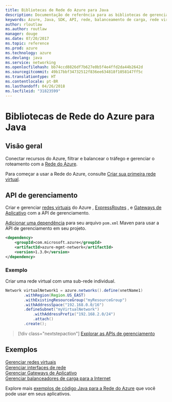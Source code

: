 ```yaml
---
title: Bibliotecas de Rede do Azure para Java
description: Documentação de referência para as bibliotecas de gerenciamento de Rede do Azure de Java
keywords: Azure, Java, SDK, API, rede, balanceamento de carga, rede virtual, sub-rede
author: rloutlaw
ms.author: routlaw
manager: douge
ms.date: 07/20/2017
ms.topic: reference
ms.prod: azure
ms.technology: azure
ms.devlang: java
ms.service: networking
ms.openlocfilehash: bb74ccd8826df7b627e0b5f4e4ffd2da44b2642d
ms.sourcegitcommit: 49b17bbf34732512f836ee634818f1058147ff5c
ms.translationtype: HT
ms.contentlocale: pt-BR
ms.lasthandoff: 04/26/2018
ms.locfileid: "31823599"
---
```

# <a name="azure-network-libraries-for-java"></a>Bibliotecas de Rede do Azure para Java

## <a name="overview"></a>Visão geral

Conectar recursos do Azure, filtrar e balancear o tráfego e gerenciar o roteamento com a [Rede do Azure](/azure/networking/networking-overview).

Para começar a usar a Rede do Azure, consulte [Criar sua primeira rede virtual](/azure/virtual-network/virtual-network-get-started-vnet-subnet).

## <a name="management-api"></a>API de gerenciamento

Criar e gerenciar [redes virtuais](/azure/virtual-network/virtual-networks-overview) do Azure , [ExpressRoutes](/azure/expressroute/) , e [Gateways de Aplicativo](/azure/application-gateway/) com a API de gerenciamento.

[Adicionar uma dependência](https://maven.apache.org/guides/getting-started/index.html#How_do_I_use_external_dependencies) para seu arquivo `pom.xml` Maven para usar a API de gerenciamento em seu projeto.  

```XML
<dependency>
    <groupId>com.microsoft.azure</groupId>
    <artifactId>azure-mgmt-network</artifactId>
    <version>1.3.0</version>
</dependency>
```   

### <a name="example"></a>Exemplo

Criar uma rede virtual com uma sub-rede individual.

```java
Network virtualNetwork1 = azure.networks().define(vnetName1)
        .withRegion(Region.US_EAST)
        .withExistingResourceGroup("myResourceGroup")
        .withAddressSpace("192.168.0.0/16")
        .defineSubnet("myVirtualNetwork")
            .withAddressPrefix("192.168.2.0/24")
            .attach()
        .create();
```

> [!div class="nextstepaction"]
> [Explorar as APIs de gerenciamento](/java/api/overview/azure/networking/management)

## <a name="samples"></a>Exemplos

[Gerenciar redes virtuais](https://github.com/Azure-Samples/network-java-manage-virtual-network)   
[Gerenciar interfaces de rede](https://github.com/Azure-Samples/network-java-manage-network-interface)   
[Gerenciar Gateways de Aplicativo](https://github.com/Azure-Samples/application-gateway-java-manage-simple-application-gateways)   
[Gerenciar balanceadores de carga para a Internet](https://github.com/Azure-Samples/network-java-manage-internet-facing-load-balancers)   

Explore mais [exemplos de código Java para a Rede do Azure](https://azure.microsoft.com/resources/samples/?platform=java&term=network) que você pode usar em seus aplicativos.
